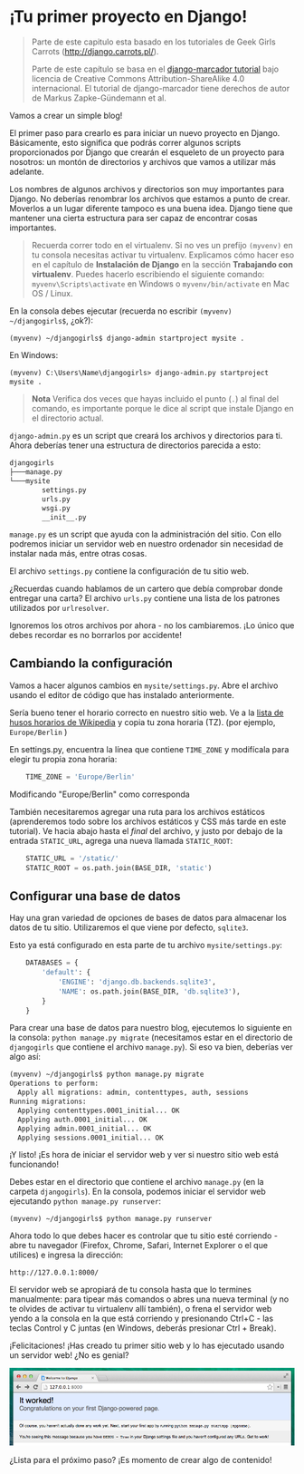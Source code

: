# ¡Tu primer proyecto en Django!

> Parte de este capitulo esta basado en los tutoriales de Geek Girls Carrots (http://django.carrots.pl/).
> 
> Parte de este capítulo se basa en el [django-marcador tutorial][1] bajo licencia de Creative Commons Attribution-ShareAlike 4.0 internacional. El tutorial de django-marcador tiene derechos de autor de Markus Zapke-Gündemann et al.

 [1]: http://django-marcador.keimlink.de/

Vamos a crear un simple blog!

El primer paso para crearlo es para iniciar un nuevo proyecto en Django. Básicamente, esto significa que podrás correr algunos scripts proporcionados por Django que crearán el esqueleto de un proyecto para nosotros: un montón de directorios y archivos que vamos a utilizar más adelante.

Los nombres de algunos archivos y directorios son muy importantes para Django. No deberías renombrar los archivos que estamos a punto de crear. Moverlos a un lugar diferente tampoco es una buena idea. Django tiene que mantener una cierta estructura para ser capaz de encontrar cosas importantes.

> Recuerda correr todo en el virtualenv. Si no ves un prefijo `(myvenv)` en tu consola necesitas activar tu virtualenv. Explicamos cómo hacer eso en el capítulo de **Instalación de Django** en la sección **Trabajando con virtualenv**. Puedes hacerlo escribiendo el siguiente comando: `myvenv\Scripts\activate` en Windows o `myvenv/bin/activate` en Mac OS / Linux.

En la consola debes ejecutar (recuerda no escribir `(myvenv) ~/djangogirls$`, ¿ok?):

    (myvenv) ~/djangogirls$ django-admin startproject mysite .
    

En Windows:

    (myvenv) C:\Users\Name\djangogirls> django-admin.py startproject mysite .
    
> **Nota** Verifica dos veces que hayas incluido el punto (`.`) al final del comando, es importante porque le dice al script que instale Django en el directorio actual.

`django-admin.py` es un script que creará los archivos y directorios para ti. Ahora deberías tener una estructura de directorios parecida a esto:

    djangogirls
    ├───manage.py
    └───mysite
            settings.py
            urls.py
            wsgi.py
            __init__.py
    

`manage.py` es un script que ayuda con la administración del sitio. Con ello podremos iniciar un servidor web en nuestro ordenador sin necesidad de instalar nada más, entre otras cosas.

El archivo `settings.py` contiene la configuración de tu sitio web.

¿Recuerdas cuando hablamos de un cartero que debía comprobar donde entregar una carta? El archivo `urls.py` contiene una lista de los patrones utilizados por `urlresolver`.

Ignoremos los otros archivos por ahora - no los cambiaremos. ¡Lo único que debes recordar es no borrarlos por accidente!

## Cambiando la configuración

Vamos a hacer algunos cambios en `mysite/settings.py`. Abre el archivo usando el editor de código que has instalado anteriormente.

Sería bueno tener el horario correcto en nuestro sitio web. Ve a la [lista de husos horarios de Wikipedia][2] y copia tu zona horaria (TZ). (por ejemplo, `Europe/Berlin` )

 [2]: http://en.wikipedia.org/wiki/List_of_tz_database_time_zones

En settings.py, encuentra la línea que contiene `TIME_ZONE` y modifícala para elegir tu propia zona horaria:

``` python
    TIME_ZONE = 'Europe/Berlin'
```

Modificando "Europe/Berlin" como corresponda

También necesitaremos agregar una ruta para los archivos estáticos (aprenderemos todo sobre los archivos estáticos y CSS más tarde en este tutorial). Ve hacia abajo hasta el *final* del archivo, y justo por debajo de la entrada `STATIC_URL`, agrega una nueva llamada `STATIC_ROOT`:

``` python
    STATIC_URL = '/static/'
    STATIC_ROOT = os.path.join(BASE_DIR, 'static') 
```

## Configurar una base de datos

Hay una gran variedad de opciones de bases de datos para almacenar los datos de tu sitio. Utilizaremos el que viene por defecto, `sqlite3`.

Esto ya está configurado en esta parte de tu archivo `mysite/settings.py`:

``` python
    DATABASES = {
        'default': {
            'ENGINE': 'django.db.backends.sqlite3',
            'NAME': os.path.join(BASE_DIR, 'db.sqlite3'),
        }
    }
```

Para crear una base de datos para nuestro blog, ejecutemos lo siguiente en la consola: `python manage.py migrate` (necesitamos estar en el directorio de `djangogirls` que contiene el archivo `manage.py`). Si eso va bien, deberías ver algo así:

    (myvenv) ~/djangogirls$ python manage.py migrate
    Operations to perform:
      Apply all migrations: admin, contenttypes, auth, sessions
    Running migrations:
      Applying contenttypes.0001_initial... OK
      Applying auth.0001_initial... OK
      Applying admin.0001_initial... OK
      Applying sessions.0001_initial... OK
    

¡Y listo! ¡Es hora de iniciar el servidor web y ver si nuestro sitio web está funcionando!

Debes estar en el directorio que contiene el archivo `manage.py` (en la carpeta `djangogirls`). En la consola, podemos iniciar el servidor web ejecutando `python manage.py runserver`:

    (myvenv) ~/djangogirls$ python manage.py runserver
    

Ahora todo lo que debes hacer es controlar que tu sitio esté corriendo - abre tu navegador (Firefox, Chrome, Safari, Internet Explorer o el que utilices) e ingresa la dirección:

    http://127.0.0.1:8000/
    

El servidor web se apropiará de tu consola hasta que lo termines manualmente: para tipear más comandos o abres una nueva terminal (y no te olvides de activar tu virtualenv allí también), o frena el servidor web yendo a la consola en la que está corriendo y presionando Ctrl+C - las teclas Control y C juntas (en Windows, deberás presionar Ctrl + Break).

¡Felicitaciones! ¡Has creado tu primer sitio web y lo has ejecutado usando un servidor web! ¿No es genial?

![¡Funcionó!][3]

 [3]: images/it_worked2.png

¿Lista para el próximo paso? ¡Es momento de crear algo de contenido!
